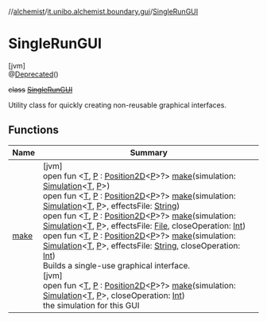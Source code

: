 //[alchemist](../../../index.md)/[it.unibo.alchemist.boundary.gui](../index.md)/[SingleRunGUI](index.md)

# SingleRunGUI

[jvm]\
@[Deprecated](https://docs.oracle.com/javase/8/docs/api/java/lang/Deprecated.html)()

~~class~~ [~~SingleRunGUI~~](index.md)

Utility class for quickly creating non-reusable graphical interfaces.

## Functions

| Name | Summary |
|---|---|
| [make](make.md) | [jvm]<br>open fun <[T](make.md), [P](make.md) : [Position2D](../../it.unibo.alchemist.model.interfaces/-position2-d/index.md)<[P](../../it.unibo.alchemist.boundary.wormhole.implementation/-wormhole-swing/index.md)>?> [make](make.md)(simulation: [Simulation](../../it.unibo.alchemist.core.interfaces/-simulation/index.md)<[T](../../it.unibo.alchemist.boundary.monitors/-molecule-injector-g-u-i/index.md), [P](../../it.unibo.alchemist.boundary.wormhole.implementation/-wormhole-swing/index.md)>)<br>open fun <[T](make.md), [P](make.md) : [Position2D](../../it.unibo.alchemist.model.interfaces/-position2-d/index.md)<[P](../../it.unibo.alchemist.boundary.wormhole.implementation/-wormhole-swing/index.md)>?> [make](make.md)(simulation: [Simulation](../../it.unibo.alchemist.core.interfaces/-simulation/index.md)<[T](../../it.unibo.alchemist.boundary.monitors/-molecule-injector-g-u-i/index.md), [P](../../it.unibo.alchemist.boundary.wormhole.implementation/-wormhole-swing/index.md)>, effectsFile: [String](https://docs.oracle.com/javase/8/docs/api/java/lang/String.html))<br>open fun <[T](make.md), [P](make.md) : [Position2D](../../it.unibo.alchemist.model.interfaces/-position2-d/index.md)<[P](../../it.unibo.alchemist.boundary.wormhole.implementation/-wormhole-swing/index.md)>?> [make](make.md)(simulation: [Simulation](../../it.unibo.alchemist.core.interfaces/-simulation/index.md)<[T](../../it.unibo.alchemist.boundary.monitors/-molecule-injector-g-u-i/index.md), [P](../../it.unibo.alchemist.boundary.wormhole.implementation/-wormhole-swing/index.md)>, effectsFile: [File](https://docs.oracle.com/javase/8/docs/api/java/io/File.html), closeOperation: [Int](https://kotlinlang.org/api/latest/jvm/stdlib/kotlin/-int/index.html))<br>open fun <[T](make.md), [P](make.md) : [Position2D](../../it.unibo.alchemist.model.interfaces/-position2-d/index.md)<[P](../../it.unibo.alchemist.boundary.wormhole.implementation/-wormhole-swing/index.md)>?> [make](make.md)(simulation: [Simulation](../../it.unibo.alchemist.core.interfaces/-simulation/index.md)<[T](../../it.unibo.alchemist.boundary.monitors/-molecule-injector-g-u-i/index.md), [P](../../it.unibo.alchemist.boundary.wormhole.implementation/-wormhole-swing/index.md)>, effectsFile: [String](https://docs.oracle.com/javase/8/docs/api/java/lang/String.html), closeOperation: [Int](https://kotlinlang.org/api/latest/jvm/stdlib/kotlin/-int/index.html))<br>Builds a single-use graphical interface.<br>[jvm]<br>open fun <[T](make.md), [P](make.md) : [Position2D](../../it.unibo.alchemist.model.interfaces/-position2-d/index.md)<[P](../../it.unibo.alchemist.boundary.wormhole.implementation/-wormhole-swing/index.md)>?> [make](make.md)(simulation: [Simulation](../../it.unibo.alchemist.core.interfaces/-simulation/index.md)<[T](../../it.unibo.alchemist.boundary.monitors/-molecule-injector-g-u-i/index.md), [P](../../it.unibo.alchemist.boundary.wormhole.implementation/-wormhole-swing/index.md)>, closeOperation: [Int](https://kotlinlang.org/api/latest/jvm/stdlib/kotlin/-int/index.html))<br>the simulation for this GUI |
